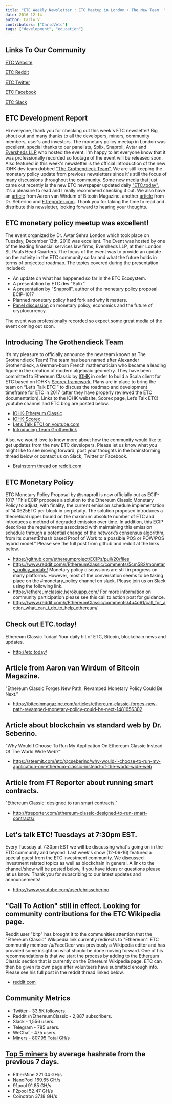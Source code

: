 ```yaml
---
title: "ETC Weekly Newsletter : ETC Meetup in London + The New Team  "
date: 2016-12-14
author: Carlo V
contributors: ["CarloVetc"]
tags: ["development", "education"]
---
```



## Links To Our Community

[ETC Website](https://ethereumclassic.github.io/)

[ETC Reddit](https://www.reddit.com/r/EthereumClassic/)

[ETC Twitter](http://twitter.com/eth_classic)

[ETC Facebook](https://www.facebook.com/EthereumClassicETC/)

[ETC Slack](https://ethereumclassic.herokuapp.com/)

## ETC Development Report

Hi everyone, thank you for checking out this week's ETC newsletter! Big shout out and many thanks to all the developers, miners, community members, user's and investors. The monetary policy meetup in London was excellent, special thanks to our panelists, Splix, Snaproll, Avtar and [Eversheds LLP](http://www.eversheds.com/global/en/index.page) who hosted the event. I'm happy to let everyone know that it was professionally recorded so footage of the event will be released soon. Also featured in this week's newsletter is the official introduction of the new IOHK dev team dubbed ["The Grothendieck Team".](https://ethereumclassic.github.io/blog/2016-12-12-TeamGrothendieck/) We are still keeping the monetary policy update from previous newsletters since it's still the focus of many discussions throughout the community. Some new media that just came out recently is the new ETC newspaper updated daily ["ETC.today"](http://etc.today/), it's a pleasure to read and I really recommend checking it out. We also have an [article](https://bitcoinmagazine.com/articles/ethereum-classic-forges-new-path-revamped-monetary-policy-could-be-next-1481656302) from Aaron van Wirdum of Bitcoin Magazine, another [article](https://steemit.com/etc/@cseberino/why-would-i-choose-to-run-my-application-on-ethereum-classic-instead-of-the-world-wide-web) from Dr. Seberino and [FTreporter.com](http://ftreporter.com/ethereum-classic-designed-to-run-smart-contracts/). Thank you for taking the time to read and distribute this newsletter, looking forward to hearing your thoughts.

## ETC monetary policy meetup was excellent!
The event organized by Dr. Avtar Sehra  London which took place on Tuesday, December 13th, 2016 was excellent. The Event was hosted by one of the leading financial services law firms, Eversheds LLP, at their London St. Pauls Head Quarters. The focus of the event was to provide an update on the activity in the ETC community so far and what the future holds in terms of projected roadmap. The topics covered during the presentation included:

* An update on what has happened so far in the ETC Ecosystem. 
* A presentation by ETC dev "Splix".
* A presentation by "Snaproll", author of the monetary policy proposal ECIP-1017 
* Planned monetary policy hard fork and why it matters.
* [Panel discussion](https://ethereumclassic.github.io/blog/2016-12-04-monetary-policy-event/) on monetary policy, economics and the future of cryptocurrency.

The event was professionally recorded so expect some great media of the event coming out soon.

## Introducing The Grothendieck Team
It’s my pleasure to officially announce the new team known as The Grothendieck Team! The team has been named after Alexander Grothendieck, a German-born French mathematician who became a leading figure in the creation of modern algebraic geometry. They have been committed to Ethereum Classic by [IOHK](https://iohk.io/) in order to build a Scala client for ETC based on IOHK’s [Scorex framework](https://iohk.io/projects/scorex/). Plans are in place to bring the team on “Let’s Talk ETC!” to discuss the roadmap and development timeframe for ETC in 2017 (after they have properly reviewed the ETC documentation). Links to the IOHK website, Scorex page, Let’s Talk ETC! youtube channel and ETC blog are posted below.

* [IOHK-Ethereum Classic](https://iohk.io/projects/ethereum-classic/)
* [IOHK-Scorex](https://iohk.io/projects/scorex/)
* [Let’s Talk ETC! on youtube.com](https://www.youtube.com/channel/UCojbn_iTgg4BxcSphz0MGMg)
* [Introducing Team Grothendick](https://ethereumclassic.github.io/blog/2016-12-12-TeamGrothendieck/)
 
Also, we would love to know more about how the community would like to get updates from the new ETC developers. Please let us know what you might like to see moving forward, post your thoughts in the brainstorming thread below or contact us on Slack, Twitter or Facebook.

* [Brainstorm thread on reddit.com](https://www.reddit.com/r/EthereumClassic/comments/5gpf3n/community_brainstorm_ideas_for_continuous/)



## ETC Monetary Policy 

ETC Monetary Policy Proposal by @snaproll is now officially out as ECIP-1017
"This ECIP proposes a solution to the Ethereum Classic Monetary Policy to adjust, with finality, the current emission schedule implementation of 14.0625ETC per block in perpetuity. The solution proposed introduces a theoretical upper bound on the maximum absolute number of ETC and introduces a method of degraded emission over time. In addition, this ECIP describes the requirements associated with maintaining this emission schedule through a potential change of the network’s consensus algorithm, from its currentEthash based Proof of Work to a possible POS or POW/POS hybrid model." Please see the full post from github and reddit at the links below. 

* https://github.com/ethereumproject/ECIPs/pull/20/files
* https://www.reddit.com/r/EthereumClassic/comments/5cm582/monetary_policy_update/
Monetary policy discussions are still in progress on many platforms. However, most of the conversation seems to be taking place on the #monetary_policy channel on slack. 
Please join us on Slack using the following link. 
* https://ethereumclassic.herokuapp.com/
For more information on community participation please see this call to action post for guidance.
* https://www.reddit.com/r/EthereumClassic/comments/4u4o61/call_for_action_what_can_i_do_to_help_ethereum/


## Check out ETC.today!
Ethereum Classic Today! Your daily hit of ETC, Bitcoin, blockchain news and updates.

* http://etc.today/



## Article from Aaron van Wirdum of Bitcoin Magazine.
"Ethereum Classic Forges New Path; Revamped Monetary Policy Could Be Next."

* https://bitcoinmagazine.com/articles/ethereum-classic-forges-new-path-revamped-monetary-policy-could-be-next-1481656302

## Article about blockchain vs standard web by Dr. Seberino.
"Why Would I Choose To Run My Application On Ethereum Classic Instead Of The World Wide Web?"

* https://steemit.com/etc/@cseberino/why-would-i-choose-to-run-my-application-on-ethereum-classic-instead-of-the-world-wide-web

## Article from FT Reporter about running smart contracts.
"Ethereum Classic: designed to run smart contracts."

* http://ftreporter.com/ethereum-classic-designed-to-run-smart-contracts/


## Let's talk ETC! Tuesdays at 7:30pm EST.
Every Tuesday at 7:30pm EST we will be discussing what's going on in the ETC community and beyond. Last week's show (12-06-16) featured a special guest from the ETC investment community. We discussed investment related topics as well as blockchain in general. A link to the channel/show will be posted below, if you have ideas or questions please let us know. Thank you for subscribing to our latest updates and announcements!

* https://www.youtube.com/user/chrisseberino


## "Call To Action" still in effect. Looking for community contributions for the ETC Wikipedia page.
Reddit user "bitp" has brought it to the communities attention that the "Ethereum Classic" Wikipedia link currently redirects to "Ethereum". ETC community member /u/FaceDeer was previously a Wikipedia editor and has provided some insight on what should be done moving forward. One of his recommendations is that we start the process by adding to the Ethereum Classic section that is currently on the Ethereum Wikipedia page. ETC can then be given its own page after volunteers have submitted enough info. Please see his full post in the reddit thread linked below.

* [reddit.com](https://www.reddit.com/r/EthereumClassic/comments/5bsj3c/ethereum_classic_redirects_to_ethereum_on/)

## Community Metrics

* Twitter - 33.5K followers.
* Reddit /r/EthereumClassic - 2,887 subscribers.
* Slack - 1,556 users.
* Telegram - 785 users.
* WeChat - 475 users.
* [Miners - 807.95 Total GH/s](https://gastracker.io/stats/miners)

## [Top 5 miners](https://gastracker.io/stats/miners) by average hashrate from the previous 7 days.

* EtherMine 221.04 GH/s
* NanoPool 169.65 GH/s
* 91pool 91.85 GH/s
* F2pool 52.47 GH/s
* Coinotron 37.18 GH/s
